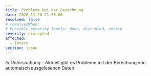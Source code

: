 ```yaml
---
title: Probleme bei der Berechnung
date: 2020-11-26 21:30:00
resolved: false
# resolvedWhen: 
# Possible severity levels: down, disrupted, notice
severity: disrupted
affected:
  - Intern
section: issue
---
```


*In Untersuchung* - Aktuell gibt es Probleme mit der Berechung von automaisch ausgelesenen Daten
